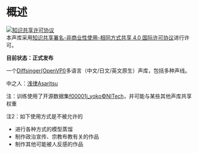 # 概述
<a rel="license" href="http://creativecommons.org/licenses/by-nc-sa/4.0/deed.zh"><img alt="知识共享许可协议" style="border-width:0" src="https://i.creativecommons.org/l/by-nc-sa/4.0/88x31.png" /></a><br />本声库采用<a rel="license" href="http://creativecommons.org/licenses/by-nc-sa/4.0/deed.zh">知识共享署名-非商业性使用-相同方式共享 4.0 国际许可协议</a>进行许可。

**目前状态：正式发布**

一个[Diffsinger(OpenVPI)][2]多语言（中文/日文/英文原生）声库，包括多种声线。

中之人：[浅律Asaritsu][1]

注：训练使用了开源数据集[f00001j_yoko©️NITech](http://hts.sp.nitech.ac.jp/?Release%20Archive)，并可能与某些其他声库共享权重

注2：如下使用方式是不被允许的
 - 进行各种方式的模型蒸馏
 - 制作政治宣传、宗教布教有关的作品
 - 制作其他可能被人反感的作品

[1]: https://space.bilibili.com/6483585
[2]: https://github.com/openvpi/DiffSinger
